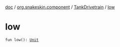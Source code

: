 [doc](../../index.md) / [org.snakeskin.component](../index.md) / [TankDrivetrain](index.md) / [low](./low.md)

# low

`fun low(): `[`Unit`](https://kotlinlang.org/api/latest/jvm/stdlib/kotlin/-unit/index.html)